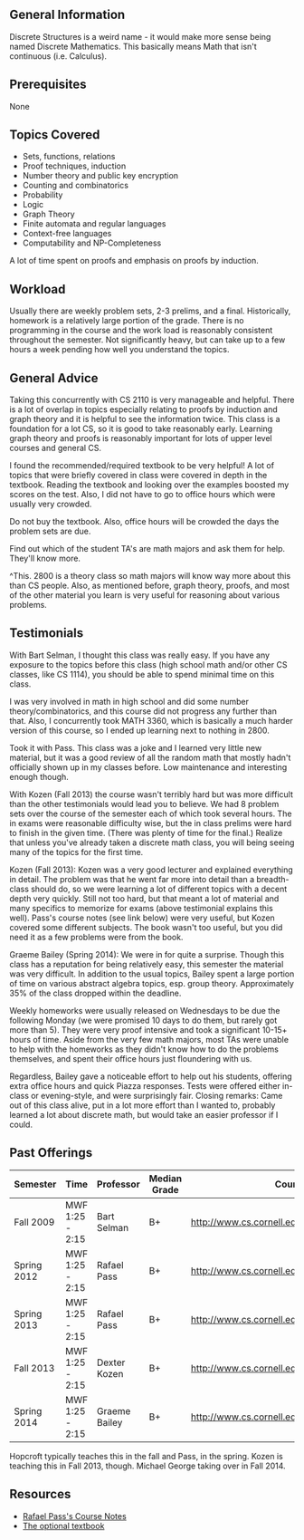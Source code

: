 ## General Information
Discrete Structures is a weird name - it would make more sense being named Discrete Mathematics. This basically means Math that isn't continuous (i.e. Calculus).

## Prerequisites
None

## Topics Covered
 - Sets, functions, relations 
 - Proof techniques, induction 
 - Number theory and public key encryption
 - Counting and combinatorics 
 - Probability 
 - Logic 
 - Graph Theory 
 - Finite automata and regular languages 
 - Context-free languages 
 - Computability and NP-Completeness 

A lot of time spent on proofs and emphasis on proofs by induction.

## Workload
Usually there are weekly problem sets, 2-3 prelims, and a final. Historically, homework is a relatively large portion of the grade. There is no programming in the course and the work load is reasonably consistent throughout the semester. Not significantly heavy, but can take up to a few hours a week pending how well you understand the topics.

## General Advice
Taking this concurrently with CS 2110 is very manageable and helpful. There is a lot of overlap in topics especially relating to proofs by induction and graph theory and it is helpful to see the information twice. This class is a foundation for a lot CS, so it is good to take reasonably early. Learning graph theory and proofs is reasonably important for lots of upper level courses and general CS.

I found the recommended/required textbook to be very helpful! A lot of topics that were briefly covered in class were covered in depth in the textbook. Reading the textbook and looking over the examples boosted my scores on the test. Also, I did not have to go to office hours which were usually very crowded.

Do not buy the textbook. Also, office hours will be crowded the days the problem sets are due.

Find out which of the student TA's are math majors and ask them for help. They'll know more.

^This. 2800 is a theory class so math majors will know way more about this than CS people. Also, as mentioned before, graph theory, proofs, and most of the other material you learn is very useful for reasoning about various problems.

## Testimonials
With Bart Selman, I thought this class was really easy. If you have any exposure to the topics before this class (high school math and/or other CS classes, like CS 1114), you should be able to spend minimal time on this class.

I was very involved in math in high school and did some number theory/combinatorics, and this course did not progress any further than that. Also, I concurrently took MATH 3360, which is basically a much harder version of this course, so I ended up learning next to nothing in 2800.

Took it with Pass. This class was a joke and I learned very little new material, but it was a good review of all the random math that mostly hadn't officially shown up in my classes before. Low maintenance and interesting enough though.

With Kozen (Fall 2013) the course wasn't terribly hard but was more difficult than the other testimonials would lead you to believe. We had 8 problem sets over the course of the semester each of which took several hours. The in exams were reasonable difficulty wise, but the in class prelims were hard to finish in the given time. (There was plenty of time for the final.) Realize that unless you've already taken a discrete math class, you will being seeing many of the topics for the first time.

Kozen (Fall 2013): Kozen was a very good lecturer and explained everything in detail. The problem was that he went far more into detail than a breadth-class should do, so we were learning a lot of different topics with a decent depth very quickly. Still not too hard, but that meant a lot of material and many specifics to memorize for exams (above testimonial explains this well). Pass's course notes (see link below) were very useful, but Kozen covered some different subjects. The book wasn't too useful, but you did need it as a few problems were from the book.

Graeme Bailey (Spring 2014): We were in for quite a surprise. Though this class has a reputation for being relatively easy, this semester the material was very difficult. In addition to the usual topics, Bailey spent a large portion of time on various abstract algebra topics, esp. group theory. Approximately 35% of the class dropped within the deadline.

Weekly homeworks were usually released on Wednesdays to be due the following Monday (we were promised 10 days to do them, but rarely got more than 5). They were very proof intensive and took a significant 10-15+ hours of time. Aside from the very few math majors, most TAs were unable to help with the homeworks as they didn't know how to do the problems themselves, and spent their office hours just floundering with us.

Regardless, Bailey gave a noticeable effort to help out his students, offering extra office hours and quick Piazza responses. Tests were offered either in-class or evening-style, and were surprisingly fair. Closing remarks: Came out of this class alive, put in a lot more effort than I wanted to, probably learned a lot about discrete math, but would take an easier professor if I could.

## Past Offerings
| Semester | Time | Professor | Median Grade | Course Page | 
| --- | --- | --- | --- | --- | 
| Fall 2009 | MWF 1:25 - 2:15 | Bart Selman | B+ | http://www.cs.cornell.edu/courses/cs2800/2009fa/ |
| Spring 2012 | MWF 1:25 - 2:15 | Rafael Pass | B+ | http://www.cs.cornell.edu/courses/cs2800/2012sp/ |
| Spring 2013 | MWF 1:25 - 2:15 | Rafael Pass | B+ | http://www.cs.cornell.edu/courses/cs2800/2013sp/ |
| Fall 2013 | MWF 1:25 - 2:15 | Dexter Kozen | B+ | http://www.cs.cornell.edu/courses/cs2800/2013fa/ |
| Spring 2014 | MWF 1:25 - 2:15 | Graeme Bailey | B+ | http://www.cs.cornell.edu/courses/cs2800/2014sp/ |

Hopcroft typically teaches this in the fall and Pass, in the spring. Kozen is teaching this in Fall 2013, though. Michael George taking over in Fall 2014.

## Resources
 - [Rafael Pass's Course Notes](http://www.cs.cornell.edu/~rafael/discmath.pdf )
 - [The optional textbook](https://dl.dropboxusercontent.com/u/17206876/Discrete%20Mathematics%20and%20its%20Applications%20-%20Rosen%20-%206th%20edition%202007.pdf)
